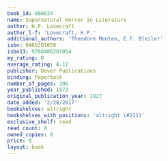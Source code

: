 ```yaml
---
book_id: 666634
name: Supernatural Horror in Literature
author: H.P. Lovecraft
author_l-f: 'Lovecraft, H.P.'
additional_authors: 'Theodore Menten, E.F. Bleiler'
isbn: 0486201058
isbn13: 9780486201054
my_rating: 0
average_rating: 4.12
publisher: Dover Publications
binding: Paperback
number_of_pages: 106
year_published: 1973
original_publication_year: 1927
date_added: '2/28/2017'
bookshelves: altright
bookshelves_with_positions: 'altright (#211)'
exclusive_shelf: read
read_count: 0
owned_copies: 0
price: 0
layout: book
---
```

